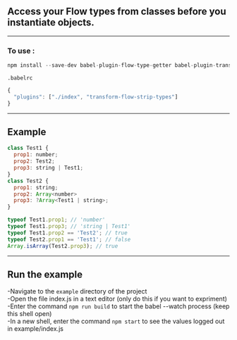 ## Access your Flow types from classes before you instantiate objects.

---
### To use :

```javascript
npm install --save-dev babel-plugin-flow-type-getter babel-plugin-transform-flow-strip-types
```
`.babelrc`
```javascript
{
  "plugins": ["./index", "transform-flow-strip-types"]
}
```

---

## Example

```javascript
class Test1 {
  prop1: number;
  prop2: Test2;
  prop3: string | Test1;
}
class Test2 {
  prop1: string;
  prop2: Array<number>
  prop3: ?Array<Test1 | string>;
}

typeof Test1.prop1; // 'number'
typeof Test1.prop3; // 'string | Test1'
typeof Test1.prop2 == 'Test2'; // true
typeof Test2.prop1 == 'Test1'; // false
Array.isArray(Test2.prop3); // true
````
---

## Run the example

-Navigate to the `example` directory of the project</br>
-Open the file index.js in a text editor (only do this if you want to expriment)</br>
-Enter the command `npm run build` to start the babel --watch process (keep this shell open)</br>
-In a new shell, enter the command `npm start` to see the values logged out in example/index.js</br>
